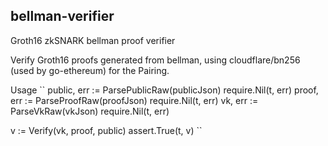## bellman-verifier 
Groth16 zkSNARK bellman proof verifier

Verify Groth16 proofs generated from bellman, using cloudflare/bn256 (used by go-ethereum) for the Pairing.

Usage
``
public, err := ParsePublicRaw(publicJson)
require.Nil(t, err)
proof, err := ParseProofRaw(proofJson)
require.Nil(t, err)
vk, err := ParseVkRaw(vkJson)
require.Nil(t, err)

v := Verify(vk, proof, public)
assert.True(t, v)
``

